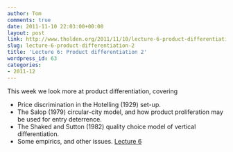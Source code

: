 ```yaml
---
author: Tom
comments: true
date: 2011-11-10 22:03:00+00:00
layout: post
link: http://www.tholden.org/2011/11/10/lecture-6-product-differentiation-2/
slug: lecture-6-product-differentiation-2
title: 'Lecture 6: Product differentiation 2'
wordpress_id: 63
categories:
- 2011-12
---
```


This week we look more at product differentiation, covering  


  * Price discrimination in the Hotelling (1929) set-up. 
  * The Salop (1979) circular-city model, and how product proliferation may be used for entry deterrence.
  * The Shaked and Sutton (1982) quality choice model of vertical differentiation.
  * Some empirics, and other issues.
[Lecture 6](http://www.scribd.com/doc/72288760/Lecture-6)
